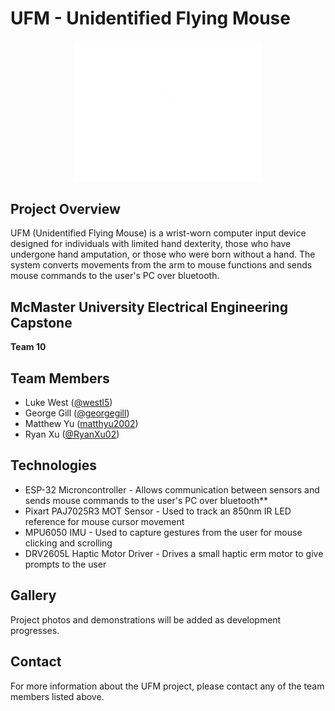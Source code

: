 # UFM - Unidentified Flying Mouse

<p align="center">
  <img src="/docs/ufm_logo/ufm-logo-wht.png" alt="UFM Logo" width="300"/>
</p>

## Project Overview

UFM (Unidentified Flying Mouse) is a wrist-worn computer input device designed for individuals with limited hand dexterity, those who have undergone hand amputation, or those who were born without a hand. The system converts movements from the arm to mouse functions and sends mouse commands to the user's PC over bluetooth. 

## McMaster University Electrical Engineering Capstone
**Team 10**

## Team Members
- Luke West ([@westl5](https://github.com/westl5))
- George Gill ([@georgegill](https://github.com/georgegill))
- Matthew Yu ([matthyu2002](https://github.com/matthyu2002))
- Ryan Xu ([@RyanXu02](https://github.com/RyanXu02))

## Technologies
- ESP-32 Microncontroller - Allows communication between sensors and sends mouse commands to the user's PC over bluetooth**
- Pixart PAJ7025R3 MOT Sensor - Used to track an 850nm IR LED reference for mouse cursor movement
- MPU6050 IMU - Used to capture gestures from the user for mouse clicking and scrolling
- DRV2605L Haptic Motor Driver - Drives a small haptic erm motor to give prompts to the user


## Gallery
Project photos and demonstrations will be added as development progresses.

## Contact
For more information about the UFM project, please contact any of the team members listed above.
